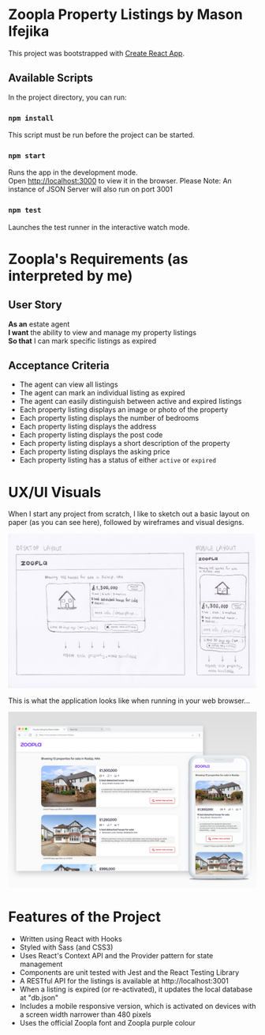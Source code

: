 # Zoopla Property Listings by Mason Ifejika

This project was bootstrapped with [Create React App](https://github.com/facebook/create-react-app).

## Available Scripts

In the project directory, you can run:

### `npm install`

This script must be run before the project can be started.

### `npm start`

Runs the app in the development mode.\
Open [http://localhost:3000](http://localhost:3000) to view it in the browser. Please Note: An instance of JSON Server will also run on port 3001

### `npm test`

Launches the test runner in the interactive watch mode.

# Zoopla's Requirements (as interpreted by me)

## User Story

**As an** estate agent\
**I want** the ability to view and manage my property listings\
**So that** I can mark specific listings as expired

## Acceptance Criteria

* The agent can view all listings
* The agent can mark an individual listing as expired
* The agent can easily distinguish between active and expired listings
* Each property listing displays an image or photo of the property
* Each property listing displays the number of bedrooms
* Each property listing displays the address
* Each property listing displays the post code
* Each property listing displays a short description of the property
* Each property listing displays the asking price
* Each property listing has a status of either `active` or `expired`

# UX/UI Visuals

When I start any project from scratch, I like to sketch out a basic layout on paper (as you can see here), followed by wireframes and visual designs.

![Desktop and Mobile Paper Sketch](/Zoopla_Listings_Paper_Sketch.png "Desktop and Mobile Paper Sketch")

This is what the application looks like when running in your web browser...

![Desktop and Mobile Screenshots](/Zoopla_Listings_Screenshots.png "Desktop and Mobile Screenshots")

# Features of the Project

* Written using React with Hooks
* Styled with Sass (and CSS3)
* Uses React's Context API and the Provider pattern for state management
* Components are unit tested with Jest and the React Testing Library
* A RESTful API for the listings is available at http://localhost:3001
* When a listing is expired (or re-activated), it updates the local database at "db.json"
* Includes a mobile responsive version, which is activated on devices with a screen width narrower than 480 pixels
* Uses the official Zoopla font and Zoopla purple colour
